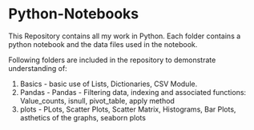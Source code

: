 # Python-Notebooks

This Repository contains all my work in Python. Each folder contains a python notebook and the data files used in the notebook.

Following folders are included in the repository to demonstrate understanding of:
1. Basics - basic use of Lists, Dictionaries, CSV Module. 
2. Pandas - Pandas - Filtering data, indexing and associated functions: Value_counts, isnull, pivot_table, apply method
3. plots - PLots, Scatter Plots, Scatter Matrix, Histograms, Bar Plots, asthetics of the graphs, seaborn plots
